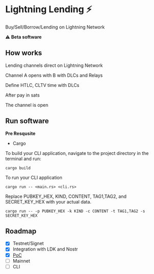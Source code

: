 # Lightning Lending :zap:

 Buy/Sell/Borrow/Lending on Lightning Network 

 ⚠️ **Beta software**
 
## How works

Lending channels direct on Lightning Network

Channel A opens with B with DLCs and Relays

Define HTLC, CLTV time with DLCs

After pay in sats

The channel is open

## Run software

**Pre Resqusite**

- Cargo

To build your CLI application, navigate to the project directory in the terminal and run:

```cargo
cargo build
```

To run your CLI application
```cargo
cargo run -- <main.rs> <cli.rs>
```
Replace PUBKEY_HEX, KIND, CONTENT, TAG1,TAG2, and SECRET_KEY_HEX with your actual data.
```cargo
cargo run -- -p PUBKEY_HEX -k KIND -c CONTENT -t TAG1,TAG2 -s SECRET_KEY_HEX
```
## Roadmap

- [X] Testnet/Signet
- [x] Integration with LDK and  Nostr
- [x] [PoC](https://github.com/AreaLayer/Lightning-lending-PoC/)
- [ ] Mainnet
- [ ] CLI
